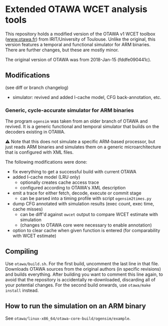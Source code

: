 # Extended OTAWA WCET analysis tools
This repository holds a modified version of the OTAWA v1 WCET toolbox (www.otawa.fr) from IRIT/University of Toulouse.
Unlike the original, this version features a temporal and functional simulator for ARM binaries. There are further changes, but these are mostly minor.

The original version of OTAWA was from 2018-Jan-15 (fddfe090441c).

## Modifications
(see diff or branch changelog)

 * simulator: revived and added I-cache model, CFG back-annotation, etc.

### Generic, cycle-accurate simulator for ARM binaries
The program `ogensim` was taken from an older branch of OTAWA and revived. It is
a generic functional and temporal simulator that builds on the decoders existing in OTAWA.

:warning: Note that this does not simulate a specific ARM-based processor, but just reads ARM binaries 
and simulates them on a generic microarchitecture that is configured with XML files.

The following modifications were done:

 * fix everything to get a successful build with current OTAWA
 * added I-cache model (LRU only)
   * optionally creates cache access trace
   * configured according to OTAWA's XML description
 * emit a trace for either fetch, decode, execute or commit stage
   * can be parsed into a timing profile with script `ogensim2times.py`
 * dump CFG annotated with simulation results (exec count, exec time, cache misses)
   * can be diff'd against `owcet` output to compare WCET estimate with simulation
   * (changes to OTAWA core were necessary to enable annotation)
 * option to clear cache when given function is entered (for comparability with WCET estimate)

## Compiling
Use `otawa/build.sh`. For the first build, uncomment the last line in that file.
Downloads OTAWA sources from the original authors (in specific revisions) and builds everything.
After building you want to comment this line again, to avoid that the repository is accidentally re-downloaded, discarding all of your potential changes. For the second build onwards, use `otawa/make install` instead.

## How to run the simulation on an ARM binary
See `otawa/linux-x86_64/otawa-core-build/ogensim/example`.
